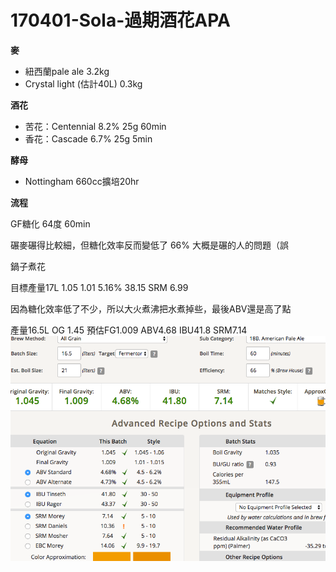# 170401-Sola-過期酒花APA

**麥**

* 紐西蘭pale ale 3.2kg
* Crystal light (估計40L) 0.3kg

**酒花**

* 苦花：Centennial 8.2% 25g 60min
* 香花：Cascade 6.7% 25g 5min

**酵母**

* Nottingham 660cc擴培20hr

**流程**

GF糖化 64度 60min

碾麥碾得比較細，但糖化效率反而變低了 66% 大概是碾的人的問題（誤

鍋子煮花

目標產量17L 1.05 1.01 5.16% 38.15 SRM 6.99

因為糖化效率低了不少，所以大火煮沸把水煮掉些，最後ABV還是高了點

產量16.5L OG 1.45 預估FG1.009 ABV4.68 IBU41.8 SRM7.14
![](../img/test38.png)

